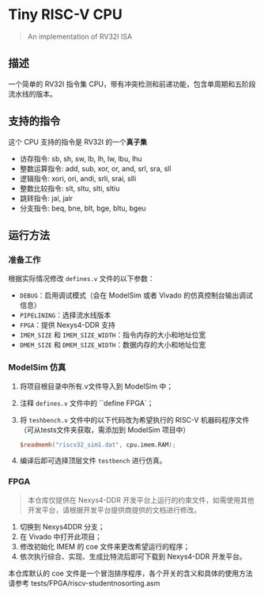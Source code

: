 # Tiny RISC-V CPU
> An implementation of RV32I ISA

## 描述

一个简单的 RV32I 指令集 CPU，带有冲突检测和前递功能，包含单周期和五阶段流水线的版本。

## 支持的指令

这个 CPU 支持的指令是 RV32I 的一个**真子集**

- 访存指令: sb, sh, sw, lb, lh, lw, lbu, lhu
- 整数运算指令: add, sub, xor, or, and, srl, sra, sll
- 逻辑指令: xori, ori, andi, srli, srai, slli
- 整数比较指令: slt, sltu, slti, sltiu
- 跳转指令: jal, jalr
- 分支指令: beq, bne, blt, bge, bltu, bgeu

## 运行方法

### 准备工作

根据实际情况修改 `defines.v` 文件的以下参数：

- `DEBUG`：启用调试模式（会在 ModelSim 或者 Vivado 的仿真控制台输出调试信息）
- `PIPELINING`：选择流水线版本
- `FPGA`：提供 Nexys4-DDR 支持
- `IMEM_SIZE` 和 `IMEM_SIZE_WIDTH`：指令内存的大小和地址位宽
- `DMEM_SIZE` 和 `DMEM_SIZE_WIDTH`：数据内存的大小和地址位宽

### ModelSim 仿真

1. 将项目根目录中所有.v文件导入到 ModelSim 中；

2. 注释 `defines.v` 文件中的 ``define FPGA`；

3. 将 `teshbench.v` 文件中的以下代码改为希望执行的 RISC-V 机器码程序文件（可从tests文件夹获取，需添加到 ModelSim 项目中）

   ```verilog
   $readmemh("riscv32_sim1.dat", cpu.imem.RAM);
   ```

4. 编译后即可选择顶层文件 `testbench` 进行仿真。

### FPGA

> 本仓库仅提供在 Nexys4-DDR 开发平台上运行的约束文件，如需使用其他开发平台，请根据开发平台提供商提供的文档进行修改。

1. 切换到 Nexys4DDR 分支；
2. 在 Vivado 中打开此项目；
3. 修改初始化 IMEM 的 coe 文件来更改希望运行的程序；
4. 依次执行综合、实现、生成比特流后即可下载到 Nexys4-DDR 开发平台。

本仓库默认的 coe 文件是一个冒泡排序程序，各个开关的含义和具体的使用方法请参考 tests/FPGA/riscv-studentnosorting.asm
